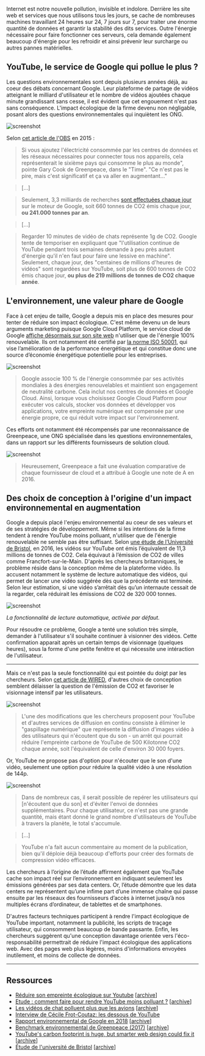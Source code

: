 Internet est notre nouvelle pollution, invisible et indolore. Derrière les site web et services que nous utilisons tous les jours, se cache de nombreuses machines travaillant 24 heures sur 24, 7 jours sur 7, pour traiter une énorme quantité de données et garantir la stabilité des dits services. Outre l'énergie nécessaire pour faire fonctionner ces serveurs, cela demande également beaucoup d'énergie pour les refroidir et ainsi prévenir leur surcharge ou autres pannes matérielles.

## YouTube, le service de Google qui pollue le plus ?

Les questions environnementales sont depuis plusieurs années déjà, au coeur des débats concernant Google. Leur plateforme de partage de vidéos atteignant le milliard d'utilisateur et le nombre de vidéos ajoutées chaque minute grandissant sans cesse, il est évident que cet engouement n'est pas sans conséquence. L'impact écologique de la firme devenu non négligable, posant alors des questions environnementales qui inquiètent les ONG.

![screenshot](../assets/screenshot_13.png)

Selon [cet article de l'OBS][3] en 2015 :

> Si vous ajoutez l'électricité consommée par les centres de données et les réseaux nécessaires pour connecter tous nos appareils, cela représenterait le sixième pays qui consomme le plus au monde", pointe Gary Cook de Greenpeace, dans le "Time". "Ce n'est pas le pire, mais c'est significatif et ça va aller en augmentant..."

> \[...]

> Seulement, 3,3 milliards de recherches [sont effectuées chaque jour](http://www.businessinsider.com/500m-things-google-has-never-heard-of-2013-5?IR=T) sur le moteur de Google, soit 660 tonnes de CO2 émis chaque jour, **ou 241.000 tonnes par an**.

> \[...]

> Regarder 10 minutes de vidéo de chats représente 1g de CO2. Google tente de temporiser en expliquant que "l'utilisation continue de YouTube pendant trois semaines demande à peu près autant d'énergie qu'il n'en faut pour faire une lessive en machine". Seulement, chaque jour, des "centaines de millions d'heures de vidéos" sont regardées sur YouTube, soit plus de 600 tonnes de CO2 émis chaque jour, **ou plus de 219 millions de tonnes de CO2 chaque année**.

## L'environnement, une valeur phare de Google

Face à cet enjeu de taille, Google a depuis mis en place des mesures pour tenter de réduire son impact écologique. C'est même devenu un de leurs arguments marketing puisque Google Cloud Platform, le service cloud de Google [affiche désormais sur son site web][7] n'utiliser que de l'énergie 100% renouvelable. Ils ont notamment été certifié par [la norme ISO 50001](https://en.wikipedia.org/wiki/ISO_50001), qui vise l’amélioration de la performance énergétique et qui constitue donc une source d’économie énergétique potentielle pour les entreprises.

![screenshot](../assets/screenshot_14.png)

> Google associe 100 % de l'énergie consommée par ses activités mondiales à des énergies renouvelables et maintient son engagement de neutralité carbone. Cela inclut nos centres de données et Google Cloud. Ainsi, lorsque vous choisissez Google Cloud Platform pour exécuter vos calculs, stocker vos données et développer vos applications, votre empreinte numérique est compensée par une énergie propre, ce qui réduit votre impact sur l'environnement.

Ces efforts ont notamment été récompensés par une reconnaissance de Greenpeace, une ONG spécialisée dans les questions environnementales, dans un rapport sur les différents fournisseurs de solution cloud.

![screenshot](../assets/screenshot_18.png)

> Heureusement, Greenpeace a fait une évaluation comparative de chaque fournisseur de cloud et a attribué à Google une note de A en 2016.

## Des choix de conception à l'origine d'un impact environnemental en augmentation

Google a depuis placé l'enjeu environnemental au coeur de ses valeurs et de ses stratégies de développement. Même si les intentions de la firme tendent à rendre YouTube moins polluant, n'utiliser que de l'énergie renouvelable ne semble pas être suffisant. Selon [une étude de l’Université de Bristol][8], en 2016, les vidéos sur YouTube ont émis l’équivalent de 11,3 millions de tonnes de CO2. Cela équivaut à l’émission de CO2 de villes comme Francfort-sur-le-Main. D'après les chercheurs britanniques, le problème réside dans la conception même de la plateforme vidéo. Ils accusent notamment le système de lecture automatique des vidéos, qui permet de lancer une vidéo suggérée dès que la précédente est terminée. Selon leur estimation, si une vidéo s’arrêtait dès qu’un internaute cessait de la regarder, cela réduirait les émissions de CO2 de 320 000 tonnes.

![screenshot](../assets/screenshot_15.png)

_La fonctionnalité de lecture automatique, activée par défaut._

Pour résoudre ce problème, Google a tenté une solution très simple, demander à l'utilisateur s'il souhaite continuer à visionner des vidéos. Cette confirmation apparait après un certain temps de visionnage (quelques heures), sous la forme d'une petite fenêtre et qui nécessite une intéraction de l'utilisateur.

* * *

Mais ce n'est pas la seule fonctionnalité qui est pointée du doigt par les chercheurs. Selon [cet article de WIRED][9], d'autres choix de conception semblent délaisser la question de l'émission de CO2 et favoriser le visionnage intensif par les utilisateurs.

![screenshot](../assets/screenshot_17.png)

> L'une des modifications que les chercheurs proposent pour YouTube et d'autres services de diffusion en continu consiste à éliminer le "gaspillage numérique" que représente la diffusion d'images vidéo à des utilisateurs qui n'écoutent que du son - un arrêt qui pourrait réduire l'empreinte carbone de YouTube de 500 Kilotonne CO2 chaque année, soit l'équivalent de celle d'environ 30 000 foyers.

Or, YouTube ne propose pas d'option pour n'écouter que le son d'une vidéo, seulement une option pour réduire la qualité vidéo à une résolution de 144p.

![screenshot](../assets/screenshot_16.png)

> Dans de nombreux cas, il serait possible de repérer les utilisateurs qui \[n'écoutent que du son] et d'éviter l'envoi de données supplémentaires. Pour chaque utilisateur, ce n'est pas une grande quantité, mais étant donné le grand nombre d'utilisateurs de YouTube à travers la planète, le total s'accumule.

> \[...]

> YouTube n'a fait aucun commentaire au moment de la publication, bien qu'il déploie déjà beaucoup d'efforts pour créer des formats de compression vidéo efficaces.

Les chercheurs à l’origine de l’étude affirment également que YouTube cache son impact réel sur l’environnement en indiquant seulement les émissions générées par ses data centers. Or, l’étude démontre que les data centers ne représentent qu’une infime part d’une immense chaîne qui passe ensuite par les réseaux des fournisseurs d’accès à internet jusqu’à nos multiples écrans d’ordinateur, de tablettes et de smartphones.

D'autres facteurs techniques participent à rendre l'impact écologique de YouTube important, notamment la publicité, les scripts de traçage utilisateur, qui consomment beaucoup de bande passante. Enfin, les chercheurs suggèrent qu'une conception davantage orientée vers l'éco-responsabilité permettrait de réduire l'impact écologique des applications web. Avec des pages web plus légères, moins d'informations envoyées inutilement, et moins de collecte de données.

* * *

## Ressources

-   [Réduire son empreinte écologique sur Youtube][1] \[[archive][1_archive]]
-   [Etude : comment faire pour rendre YouTube moins polluant ?][2] \[[archive][2_archive]]
-   [Les vidéos de chat polluent plus que les avions][3] \[[archive][3_archive]]
-   [Interview de Cécile Frot-Coutaz: les dessous de YouTube][4]
-   [Rapport environnemental de Google en 2018][5] \[[archive][5_archive]]
-   [Benchmark environnemental de Greenpeace (2017)][6] \[[archive][6_archive]]
-   [YouTube's carbon footprint is huge, but smarter web design could fix it][9] \[[archive][9_archive]]
-   [Étude de l'université de Bristol][8] \[[archive][8_archive]]

[1]: https://www.francemusique.fr/emissions/musique-connectee/reduire-son-empreinte-ecologique-sur-youtube-72015

[1_archive]: https://web.archive.org/web/20190516112326/https://www.francemusique.fr/emissions/musique-connectee/reduire-son-empreinte-ecologique-sur-youtube-72015

[2]: https://www.ladn.eu/adn-business/news-business/actualites-media/etude-reduire-empreinte-carbone-youtube/

[2_archive]: https://web.archive.org/web/20200418140547/https://www.ladn.eu/adn-business/news-business/actualites-media/etude-reduire-empreinte-carbone-youtube/

[3]: https://www.nouvelobs.com/les-internets/20150930.OBS6808/les-videos-de-chat-polluent-plus-que-les-avions.html

[3_archive]: https://web.archive.org/web/20190902231138/https://www.nouvelobs.com/les-internets/20150930.OBS6808/les-videos-de-chat-polluent-plus-que-les-avions.html

[4]: https://www.youtube.com/watch?v=M3QwH6h9lTc

[5]: https://storage.googleapis.com/gweb-sustainability.appspot.com/pdf/Google_2018-Environmental-Report.pdf

[5_archive]: https://storage.googleapis.com/gweb-sustainability.appspot.com/pdf/Google_2018-Environmental-Report.pdf

[6]: https://www.greenpeace.org/international/publication/6826/clicking-clean-2017/

[6_archive]: https://www.greenpeace.org/international/publication/6826/clicking-clean-2017/

[7]: https://cloud.google.com/sustainability

[8]: https://www.bristol.ac.uk/news/2019/may/rethinking-digital-service-design-.html

[8_archive]: https://www.bristol.ac.uk/news/2019/may/rethinking-digital-service-design-.html

[9]: https://www.wired.co.uk/article/youtube-digital-waste-interaction-design

[9_archive]: https://www.wired.co.uk/article/youtube-digital-waste-interaction-design

